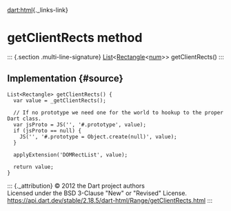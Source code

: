 [dart:html](../../dart-html/dart-html-library){._links-link}

getClientRects method
=====================

::: {.section .multi-line-signature}
[List](../../dart-core/list-class)\<[Rectangle](../../dart-math/rectangle-class)\<[num](../../dart-core/num-class)\>\>
getClientRects()
:::

Implementation {#source}
--------------

``` {.language-dart data-language="dart"}
List<Rectangle> getClientRects() {
  var value = _getClientRects();

  // If no prototype we need one for the world to hookup to the proper Dart class.
  var jsProto = JS('', '#.prototype', value);
  if (jsProto == null) {
    JS('', '#.prototype = Object.create(null)', value);
  }

  applyExtension('DOMRectList', value);

  return value;
}
```

::: {._attribution}
© 2012 the Dart project authors\
Licensed under the BSD 3-Clause \"New\" or \"Revised\" License.\
<https://api.dart.dev/stable/2.18.5/dart-html/Range/getClientRects.html>
:::
